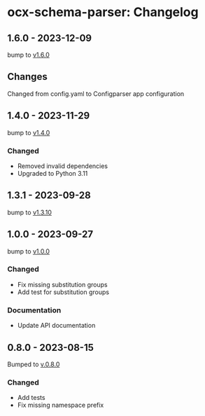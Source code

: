 # ocx-schema-parser: Changelog


## 1.6.0 - 2023-12-09
bump to [v1.6.0](https://github.com/OCXStandard/ocx-schema-parser/releases/tag/v1.6.0)

## Changes
Changed from config.yaml to Configparser app configuration

## 1.4.0 - 2023-11-29
bump to [v1.4.0](https://github.com/OCXStandard/ocx-schema-parser/releases/tag/v1.4.0)

### Changed
 - Removed invalid dependencies
 - Upgraded to Python 3.11

## 1.3.1 - 2023-09-28
bump to [v1.3.10](https://github.com/OCXStandard/ocx-schema-parser/releases/tag/v1.3.1)

## 1.0.0 - 2023-09-27
bump to [v1.0.0](https://github.com/OCXStandard/ocx-schema-parser/releases/tag/v1.0.0)

### Changed
  - Fix missing substitution groups
  - Add test for substitution groups
### Documentation
  - Update API documentation

## 0.8.0 - 2023-08-15
Bumped to [v.0.8.0](https://github.com/OCXStandard/ocx-schema-parser/releases/tag/v0.8.0)
### Changed
  - Add tests
  - Fix missing namespace prefix

